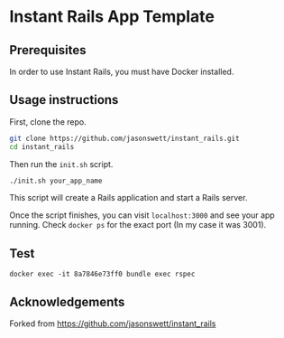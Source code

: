 # Instant Rails App Template

## Prerequisites

In order to use Instant Rails, you must have Docker installed.

## Usage instructions

First, clone the repo.

```bash
git clone https://github.com/jasonswett/instant_rails.git
cd instant_rails
```

Then run the `init.sh` script.

```bash
./init.sh your_app_name
```

This script will create a Rails application and start a Rails server.

Once the script finishes, you can visit `localhost:3000` and see your app running.
Check `docker ps` for the exact port (In my case it was 3001).

## Test

```shell
docker exec -it 8a7846e73ff0 bundle exec rspec
```

## Acknowledgements

Forked from https://github.com/jasonswett/instant_rails
